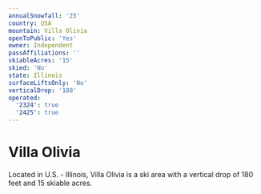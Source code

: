 ```yaml
---
annualSnowfall: '25'
country: USA
mountain: Villa Olivia
openToPublic: 'Yes'
owner: Independent
passAffiliations: ''
skiableAcres: '15'
skied: 'No'
state: Illinois
surfaceLiftsOnly: 'No'
verticalDrop: '180'
operated:
  '2324': true
  '2425': true
---
```



# Villa Olivia

Located in U.S. - Illinois, Villa Olivia is a ski area with a vertical drop of 180 feet and 15 skiable acres.

